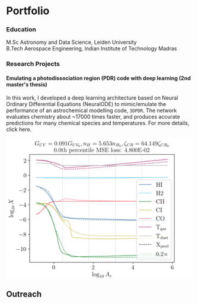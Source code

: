 # Portfolio

### Education

M.Sc Astronomy and Data Science, Leiden University  
B.Tech Aerospace Engineering, Indian Institute of Technology Madras  


### Research Projects

#### Emulating a photodissociation region (PDR) code with deep learning (2nd master's thesis)

In this work, I developed a deep learning architecture based on Neural Ordinary Differential Equations (NeuralODE) to mimic/emulate the performance of an astrochemical modelling code, `3DPDR`. The network evaluates chemistry about ~17000 times faster, and produces accurate predictions for many chemical species and temperatures. For more details, click here.

![Predicted vs true abundances](assets/model_565_pred_abundances.png "Predicted vs true abundances")











## Outreach